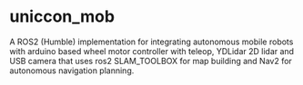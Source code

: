 # uniccon_mob
A ROS2 (Humble) implementation for integrating autonomous mobile robots with arduino based wheel motor controller with teleop, YDLidar 2D lidar and USB camera that uses ros2 SLAM_TOOLBOX for map building and Nav2 for autonomous navigation planning.
